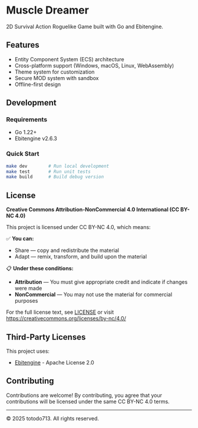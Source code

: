 # Muscle Dreamer

2D Survival Action Roguelike Game built with Go and Ebitengine.

## Features

- Entity Component System (ECS) architecture
- Cross-platform support (Windows, macOS, Linux, WebAssembly)
- Theme system for customization
- Secure MOD system with sandbox
- Offline-first design

## Development

### Requirements
- Go 1.22+
- Ebitengine v2.6.3

### Quick Start
```bash
make dev        # Run local development
make test       # Run unit tests
make build      # Build debug version
```

## License

**Creative Commons Attribution-NonCommercial 4.0 International (CC BY-NC 4.0)**

This project is licensed under CC BY-NC 4.0, which means:

✅ **You can:**
- Share — copy and redistribute the material
- Adapt — remix, transform, and build upon the material

📋 **Under these conditions:**
- **Attribution** — You must give appropriate credit and indicate if changes were made
- **NonCommercial** — You may not use the material for commercial purposes

For the full license text, see [LICENSE](LICENSE) or visit https://creativecommons.org/licenses/by-nc/4.0/

## Third-Party Licenses

This project uses:
- [Ebitengine](https://github.com/hajimehoshi/ebiten) - Apache License 2.0

## Contributing

Contributions are welcome! By contributing, you agree that your contributions will be licensed under the same CC BY-NC 4.0 terms.

---

© 2025 totodo713. All rights reserved.
